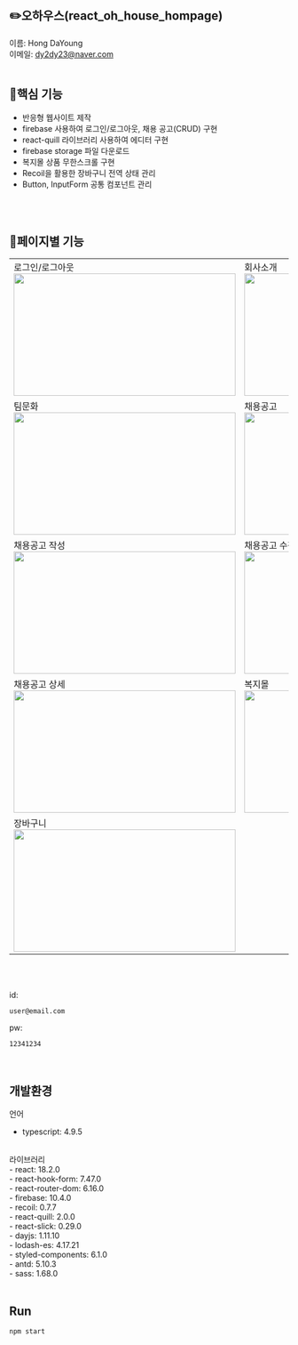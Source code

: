 ## ✏️오하우스(react_oh_house_hompage)
이름: Hong DaYoung<br/>
이메일: dy2dy23@naver.com<br/>
<br/>

## 💫핵심 기능
- 반응형 웹사이트 제작
- firebase 사용하여 로그인/로그아웃, 채용 공고(CRUD) 구현
- react-quill 라이브러리 사용하여 에디터 구현
- firebase storage 파일 다운로드
- 복지몰 상품 무한스크롤 구현
- Recoil을 활용한 장바구니 전역 상태 관리
- Button, InputForm 공통 컴포넌트 관리
<br/>
<br/>

## 📝페이지별 기능
<div align="center">
  <table>
    <tr>
      <td>
        <span>로그인/로그아웃</span><br/>
        <img src="https://github.com/carrotdy/react_oh_house_hompage/assets/83288448/b2ab6c21-1d3f-4235-aee2-f265ff134eec" width="400" height="220">
      </td>
      <td>
        <span>회사소개</span><br/>
        <img src="https://github.com/carrotdy/react_oh_house_hompage/assets/83288448/cdd8c718-d0b5-4b0b-a214-420d57ec4d06" width="400" height="220">
      </td>
    </tr>
    <tr>
      <td>
        <span>팀문화</span><br/>
        <img src="https://github.com/carrotdy/react_oh_house_hompage/assets/83288448/a7803ea4-6302-433d-8736-8c6a6f61bc7b" width="400" height="220">
      </td>
      <td>
        <span>채용공고</span><br/>
        <img src="https://github.com/carrotdy/react_oh_house_hompage/assets/83288448/2ac1f501-0ab7-48c8-8a80-179e3e05ae44" width="400" height="220">
      </td>
    </tr>
    <tr>
      <td>
        <span>채용공고 작성</span><br/>
        <img src="https://github.com/carrotdy/react_oh_house_hompage/assets/83288448/97b48be6-ae43-4674-aba8-32cbad12de38" width="400" height="220">
      </td>
      <td>
        <span>채용공고 수정</span><br/>
        <img src="https://github.com/carrotdy/react_oh_house_hompage/assets/83288448/205d60ab-4f28-4fe7-9cf9-dd516779df8e" width="400" height="220">
      </td>
    </tr>
    <tr>
      <td>
        <span>채용공고 상세</span><br/>
        <img src="https://github.com/carrotdy/react_oh_house_hompage/assets/83288448/9e048ea0-33e8-4172-8045-fe41e83e582a" width="400" height="220">
      </td>
      <td>
        <span>복지몰</span><br/>
        <img src="https://github.com/carrotdy/react_oh_house_hompage/assets/83288448/65632de2-ce44-4f1e-99c9-11e838689daf" width="400" height="220">
      </td>
    </tr>
     <td>
        <span>장바구니</span><br/>
        <img src="https://github.com/carrotdy/react_oh_house_hompage/assets/83288448/a29b0486-bbb2-469b-9449-2b755270f868" width="400" height="220">
      </td>
  </table>
</div>

<br/>
<br/>

id: 
```
user@email.com
```

pw: 
```
12341234
```
<br/>

## 개발환경

언어<br/>
- typescript: 4.9.5<br/>

<br/>
라이브러리<br/>
- react: 18.2.0<br/>
- react-hook-form: 7.47.0<br/>
- react-router-dom: 6.16.0<br/>
- firebase: 10.4.0<br/>
- recoil: 0.7.7<br/>
- react-quill: 2.0.0<br/>
- react-slick: 0.29.0<br/>
- dayjs: 1.11.10<br/>
- lodash-es: 4.17.21<br/>
- styled-components: 6.1.0<br/>
- antd: 5.10.3<br/>
- sass: 1.68.0<br/>
  
<br/>

## Run

```
npm start
```
<br/>
